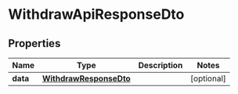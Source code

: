 # WithdrawApiResponseDto

## Properties
Name | Type | Description | Notes
------------ | ------------- | ------------- | -------------
**data** | [**WithdrawResponseDto**](WithdrawResponseDto.md) |  |  [optional]
